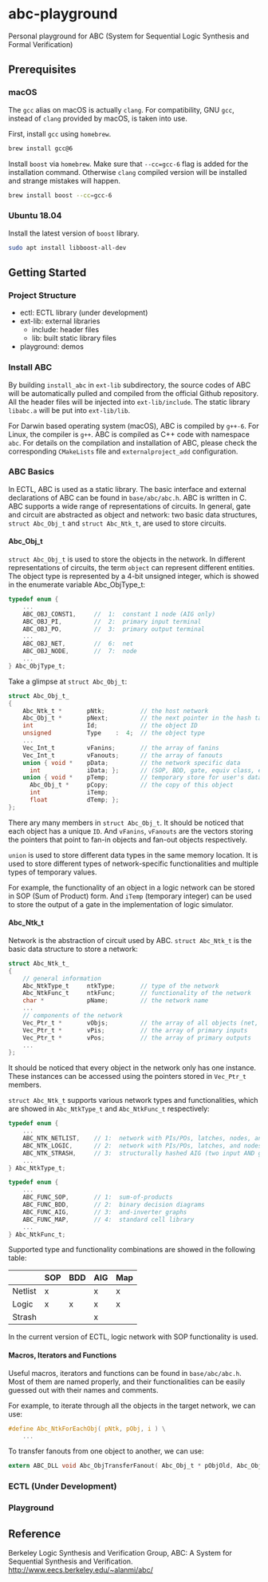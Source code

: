 # abc-playground

Personal playground for ABC (System for Sequential Logic Synthesis and Formal Verification)

## Prerequisites
### macOS

The `gcc` alias on macOS is actually `clang`. For compatibility, GNU `gcc`, instead of `clang` provided by macOS, is taken into use.

First, install `gcc` using `homebrew`.

```bash
brew install gcc@6
```

Install `boost` via `homebrew`. Make sure that `--cc=gcc-6` flag is added for the installation command. 
Otherwise `clang` compiled version will be installed and strange mistakes will happen.

```bash
brew install boost --cc=gcc-6
```

### Ubuntu 18.04

Install the latest version of `boost` library.
```bash
sudo apt install libboost-all-dev
```

## Getting Started

### Project Structure


- ectl: ECTL library (under development)
- ext-lib: external libraries
  - include: header files
  - lib: built static library files
- playground: demos

### Install ABC

By building `install_abc` in `ext-lib` subdirectory, the source codes of ABC will be automatically pulled and compiled from the official Github repository. All the header files will be injected into `ext-lib/include`. The static library `libabc.a` will be put into `ext-lib/lib`.

For Darwin based operating system (macOS), ABC is compiled by `g++-6`. For Linux, the compiler is  `g++`. ABC is compiled as C++ code with namespace `abc`. For details on the compilation and installation of ABC, please check the corresponding `CMakeLists` file and `externalproject_add` configuration.

### ABC Basics

In ECTL, ABC is used as a static library. The basic interface and external declarations of ABC can be found in `base/abc/abc.h`. ABC is written in C. ABC supports a wide range of representations of circuits. In general, gate and circuit are abstracted as object and network: two basic data structures, `struct Abc_Obj_t` and `struct Abc_Ntk_t`, are used to store circuits.


#### Abc_Obj_t

`struct Abc_Obj_t` is used to store the objects in the network. In different representations of circuits, the term `object` can represent different entities. The object type is represented by a 4-bit unsigned integer, which is showed in the enumerate variable Abc_ObjType_t:

```c
typedef enum { 
    ...
    ABC_OBJ_CONST1,     //  1:  constant 1 node (AIG only)
    ABC_OBJ_PI,         //  2:  primary input terminal
    ABC_OBJ_PO,         //  3:  primary output terminal
    ...
    ABC_OBJ_NET,        //  6:  net
    ABC_OBJ_NODE,       //  7:  node
    ...
} Abc_ObjType_t;
```

Take a glimpse at `struct Abc_Obj_t`:

```c
struct Abc_Obj_t_
{
    Abc_Ntk_t *       pNtk;          // the host network
    Abc_Obj_t *       pNext;         // the next pointer in the hash table
    int               Id;            // the object ID
    unsigned          Type    :  4;  // the object type
    ...
    Vec_Int_t         vFanins;       // the array of fanins
    Vec_Int_t         vFanouts;      // the array of fanouts
    union { void *    pData;         // the network specific data
      int             iData; };      // (SOP, BDD, gate, equiv class, etc)
    union { void *    pTemp;         // temporary store for user's data
      Abc_Obj_t *     pCopy;         // the copy of this object
      int             iTemp;
      float           dTemp; };
};
```

There ary many members in `struct Abc_Obj_t`. It should be noticed that each object has a unique `ID`. And `vFanins`, `vFanouts` are the vectors storing the pointers that point to fan-in objects and fan-out objects respectively.

`union` is used to store different data types in the same memory location. It is used to store different types of network-specific functionalities and multiple types of temporary values. 

For example, the functionality of an object in a logic network can be stored in SOP (Sum of Product) form. And `iTemp` (temporary integer) can be used to store the output of a gate in the implementation of logic simulator.



#### Abc_Ntk_t

Network is the abstraction of circuit used by ABC. `struct Abc_Ntk_t` is the basic data structure to store a network:


```c
struct Abc_Ntk_t_ 
{
    // general information 
    Abc_NtkType_t     ntkType;       // type of the network
    Abc_NtkFunc_t     ntkFunc;       // functionality of the network
    char *            pName;         // the network name
    ...
    // components of the network
    Vec_Ptr_t *       vObjs;         // the array of all objects (net, nodes, latches, etc)
    Vec_Ptr_t *       vPis;          // the array of primary inputs
    Vec_Ptr_t *       vPos;          // the array of primary outputs
    ...
};
```

It should be noticed that every object in the network only has one instance. These instances can be accessed using the pointers stored in `Vec_Ptr_t` members.

`struct Abc_Ntk_t` supports various network types and functionalities, which are showed in `Abc_NtkType_t` and `Abc_NtkFunc_t` respectively:

```c
typedef enum { 
    ...
    ABC_NTK_NETLIST,    // 1:  network with PIs/POs, latches, nodes, and nets
    ABC_NTK_LOGIC,      // 2:  network with PIs/POs, latches, and nodes
    ABC_NTK_STRASH,     // 3:  structurally hashed AIG (two input AND gates with c-attributes on edges)
    ...
} Abc_NtkType_t;

typedef enum { 
    ...
    ABC_FUNC_SOP,       // 1:  sum-of-products
    ABC_FUNC_BDD,       // 2:  binary decision diagrams
    ABC_FUNC_AIG,       // 3:  and-inverter graphs
    ABC_FUNC_MAP,       // 4:  standard cell library
    ...
} Abc_NtkFunc_t;
```
Supported type and functionality combinations are showed in the following table:

|           |  SOP  |  BDD  |  AIG  |  Map  |
|-----------|-------|-------|-------|-------|
|  Netlist  |   x   |       |   x   |   x   |
|  Logic    |   x   |   x   |   x   |   x   |
|  Strash   |       |       |   x   |       |

In the current version of ECTL, logic network with SOP functionality is used.

####  Macros, Iterators and Functions

Useful macros, iterators and functions can be found in `base/abc/abc.h`. Most of them are named properly, and their functionalities can be easily guessed out with their names and comments.

For example, to iterate through all the objects in the target network, we can use:

```c
#define Abc_NtkForEachObj( pNtk, pObj, i ) \
    ...
```
To transfer fanouts from one object to another, we can use:
```c
extern ABC_DLL void Abc_ObjTransferFanout( Abc_Obj_t * pObjOld, Abc_Obj_t * pObjNew );
```

### ECTL (Under Development)


### Playground

## Reference

Berkeley Logic Synthesis and Verification Group, ABC: A System for Sequential Synthesis and Verification. http://www.eecs.berkeley.edu/~alanmi/abc/
